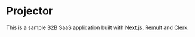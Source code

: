 # Projector

This is a sample B2B SaaS application built with [Next.js](https://nextjs.org/), [Remult](https://remult.dev) and [Clerk](https://clerk.com).